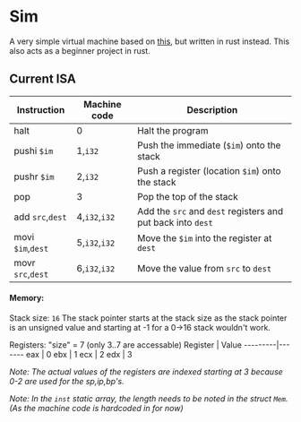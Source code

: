 Sim
=======
A very simple virtual machine based on [this](http://www.felixangell.com/virtual-machine-in-c/), but written in rust instead. This also acts as a beginner project in rust.

## Current ISA
Instruction      | Machine code  | Description
-----------------|---------------|------------
halt             | 0             | Halt the program
pushi `$im`      | 1,`i32`       | Push the immediate (`$im`) onto the stack
pushr `$im`      | 2,`i32`       | Push a register (location `$im`) onto the stack
pop              | 3             | Pop the top of the stack
add `src`,`dest` | 4,`i32`,`i32` | Add the `src` and `dest` registers and put back into `dest`
movi `$im`,`dest`| 5,`i32`,`i32` | Move the `$im` into the register at `dest`
movr `src`,`dest`| 6,`i32`,`i32` | Move the value from `src` to `dest`

#### Memory:
Stack size: `16`
The stack pointer starts at the stack size as the stack pointer is an unsigned value and starting at -1 for a 0->16 stack wouldn't work.

Registers: "size" = 7 (only 3..7 are accessable)
Register | Value 
---------|-------
eax      | 0
ebx      | 1
ecx      | 2
edx      | 3

*Note: The actual values of the registers are indexed starting at 3 because 0-2 are used for the sp,ip,bp's.*

*Note: In the `inst` static array, the length needs to be noted in the struct `Mem`. (As the machine code is hardcoded in for now)*
